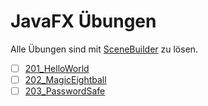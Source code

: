 # JavaFX Übungen

Alle Übungen sind mit [SceneBuilder](https://gluonhq.com) zu lösen.

- [ ] [201_HelloWorld](201-HelloWorld/README.md)
- [ ] [202_MagicEightball](202_MagicEightball/README.md)
- [ ] [203_PasswordSafe](203-203_PasswordSafe/README.md)
